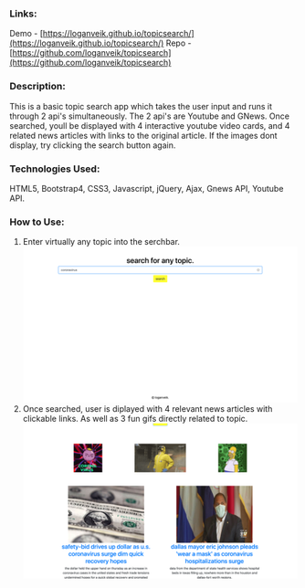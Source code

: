 ### Links:
Demo - [https://loganveik.github.io/topicsearch/](https://loganveik.github.io/topicsearch/)
Repo - [https://github.com/loganveik/topicsearch](https://github.com/loganveik/topicsearch)

### Description:
This is a basic topic search app which takes the user input and runs it through 2 api's simultaneously. The 2 api's are Youtube and GNews. Once searched, youll be displayed with 4 interactive youtube video cards, and 4 related news articles with links to the original article. If the images dont display, try clicking the search button again.

### Technologies Used:
HTML5, Bootstrap4, CSS3, Javascript, jQuery, Ajax, Gnews API, Youtube API.

### How to Use:
1) Enter virtually any topic into the serchbar.
![search](ex1.png)
2) Once searched, user is diplayed with 4 relevant news articles with clickable links. As well as 3 fun gifs directly related to topic.
![results](ex2.png)